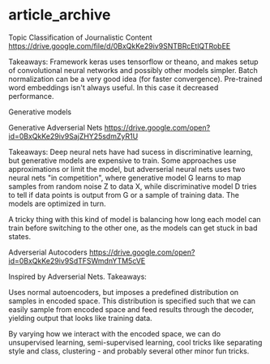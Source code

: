 # article_archive
Topic Classification of Journalistic Content
https://drive.google.com/file/d/0BxQkKe29iv9SNTBRcEtlQTRobEE

Takeaways: 
Framework keras uses tensorflow or theano, and makes setup of convolutional neural networks and possibly other models simpler.
Batch normalization can be a very good idea (for faster convergence).
Pre-trained word embeddings isn't always useful. In this case it decreased performance.

Generative models

Generative Adverserial Nets https://drive.google.com/open?id=0BxQkKe29iv9SajZHY25sdmZyR1U

Takeaways:
Deep neural nets have had sucess in discriminative learning, but generative models are expensive to train. Some approaches use approximations or limit the model, but adverserial neural nets uses two neural nets "in competition", where generative model G learns to map samples from random noise Z to data X, while discriminative model D tries to tell if data points is output from G or a sample of training data. The models are optimized in turn.

A tricky thing with this kind of model is balancing how long each model can train before switching to the other one, as the models can get stuck in bad states.

Adverserial Autocoders https://drive.google.com/open?id=0BxQkKe29iv9SdTFSWmdnYTM5cVE

Inspired by Adverserial Nets. Takeaways: 

Uses normal autoencoders, but imposes a predefined distribution on samples in encoded space. This distribution is specified such that we can easily sample from encoded space and feed results through the decoder, yielding output that looks like training data.

By varying how we interact with the encoded space, we can do unsupervised learning, semi-supervised learning, cool tricks like separating style and class, clustering - and probably several other minor fun tricks. 

